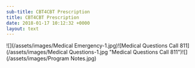 ```yaml
---
sub-title: CBT4CBT Prescription
title: CBT4CBT Prescription
date: 2018-01-17 10:12:32 +0000
layout: text
---
```

![](/assets/images/Medical Emergency-1.jpg)![Medical Questions Call 811](/assets/images/Medical Questions-1.jpg "Medical Questions Call 811")![](/assets/images/Program Notes.jpg)